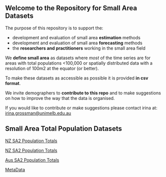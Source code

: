 ## Welcome to the Repository for Small Area Datasets

The purpose of this repository  is to support the:
 - development and evaluation of small area **estimation** methods
 - development and evaluation of small area **forecasting** methods
 - the **researchers and practitioners** working in the small area field
 

We **define small area** as datasets where _most_ of the time series are for areas with total populations <100,000  or
spatially distributed data with a resolution of 100m2 at the equator (or better).  

To make these datasets as accessible as possible it is provided **in csv format**.

We invite demographers to **contribute to this repo** and to make suggestions on how to improve the way that the data is organised.  

If you would like to contribute or make suggestions please contact irina at: irina.grossman@unimelb.edu.au


## Small Area Total Population Datasets

[NZ SA2 Population Totals](https://raw.githubusercontent.com/demographic-datasets-network/demographic-datasets-network.github.io/main/datasets/totals/NZ_ERPs_1996-2020_2020geog.csv)

<a href="/datasets/totals/NZ_ERPs_1996-2020_2020geog.csv" download="NZ_ERPs_1996-2020_2020geog.csv">NZ SA2 Population Totals</a>

[Aus SA2 Population Totals](https://github.com/demographic-datasets-network/demographic-datasets-network.github.io/blob/main/datasets/totals/Aus_ERPs_SA2_ASGS2011_1991-2016_totals.csv)

[MetaData](https://github.com/demographic-datasets-network/demographic-datasets-network.github.io/blob/main/datasets/totals/SmallAreaDatasets_info.csv)
